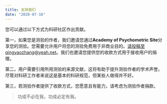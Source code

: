 ```yaml
---
title: 支持我们
date: "2020-07-16"
---
```

您可以通过以下方式为科研社区作出贡献。

第一，如果您是测验的作者，我们邀请您通过**Academy of Psychometric Site**分享您的测验。您需要允许用户将您的测验免费用于非商业目的。请投稿至qingyaozhang@yeah.net。我们也邀请您提供您的收款方式用于接收用户的捐赠。

第二，用户需要引用所用测验的来源文献，这将有助于提升测验作者的学术声誉。尽管对科研工作者来说这是基本的科研规范，但某些人做得并不好。

第三，若测验作者提供了收款方式，您愿意且有能力，请考虑为测验作者捐款。

> 功成不必在我，功成必定有我。